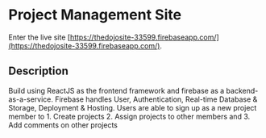# Project Management Site

Enter the live site [https://thedojosite-33599.firebaseapp.com/](https://thedojosite-33599.firebaseapp.com/).

## Description

Build using ReactJS as the frontend framework and firebase as a backend-as-a-service. Firebase handles User, Authentication, Real-time Database & Storage, Deployment & Hosting. Users are able to sign up as a new project member to 1. Create projects 2. Assign projects to other members and 3. Add comments on other projects

